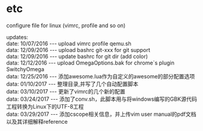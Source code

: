 # etc
configure file for linux (vimrc, profile and so on)


updates:  
	date: 10/07/2016	--- upload vimrc profile qemu.sh  
	data: 12/09/2016	--- upload bashrc git-xxx for git support    
	data: 12/09/2016	--- update bashrc for git dir (add color)  
	data: 12/12/2016	--- upload OmegaOptions.bak for chrome`s plugin SwitchyOmega  
	data: 12/25/2016	--- 添加awesome.lua作为自定义的awesome的部分配置选项  
	data: 01/10/2017	--- 整理目录,并写了几个自动配置脚本  
	data: 03/10/2017	--- 更新了vimrc的几个新的配置  
	data: 03/24/2017	--- 添加了conv.sh，此脚本用与将windows编写的GBK源代码工程转换为Linux下的UTF-8工程  
	data: 03/29/2017	--- 添加cscope相关信息，并上传vim user manual的pdf文档以及其详细解释reference
